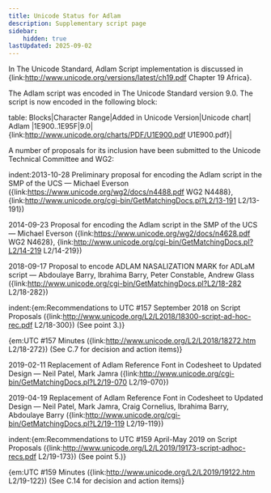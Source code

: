 ```yaml
---
title: Unicode Status for Adlam
description: Supplementary script page
sidebar:
    hidden: true
lastUpdated: 2025-09-02
---
```


In The Unicode Standard, Adlam Script implementation is discussed in {link:http://www.unicode.org/versions/latest/ch19.pdf Chapter 19 Africa}.

[comment]: # (end of intro)

[comment]: # (start of blocks)

The Adlam script was encoded in The Unicode Standard version 9.0. The script is now encoded in the following block:

table:
Blocks|Character Range|Added in Unicode Version|Unicode chart|
Adlam |1E900..1E95F|9.0|{link:http://www.unicode.org/charts/PDF/U1E900.pdf U1E900.pdf}|

[comment]: # (end of blocks)

[comment]: # (start of chars)



[comment]: # (end of chars)

[comment]: # (start of rest)

A number of proposals for its inclusion have been submitted to the Unicode Technical Committee and WG2:

indent:2013-10-28 Preliminary proposal for encoding the Adlam script in the SMP of the UCS — Michael Everson ({link:https://www.unicode.org/wg2/docs/n4488.pdf WG2 N4488}, {link:http://www.unicode.org/cgi-bin/GetMatchingDocs.pl?L2/13-191 L2/13-191})

2014-09-23 Proposal for encoding the Adlam script in the SMP of the UCS — Michael Everson ({link:https://www.unicode.org/wg2/docs/n4628.pdf WG2 N4628}, {link:http://www.unicode.org/cgi-bin/GetMatchingDocs.pl?L2/14-219 L2/14-219})

2018-09-17 Proposal to encode ADLAM NASALIZATION MARK for ADLaM script — Abdoulaye Barry, Ibrahima Barry, Peter Constable, Andrew Glass ({link:http://www.unicode.org/cgi-bin/GetMatchingDocs.pl?L2/18-282 L2/18-282})

indent:{em:Recommendations to UTC #157 September 2018 on Script Proposals ({link:http://www.unicode.org/L2/L2018/18300-script-ad-hoc-rec.pdf L2/18-300}) (See point 3.)}

{em:UTC #157 Minutes ({link:http://www.unicode.org/L2/L2018/18272.htm L2/18-272}) (See C.7 for decision and action items)}


2019-02-11 Replacement of Adlam Reference Font in Codesheet to Updated Design — Neil Patel, Mark Jamra ({link:http://www.unicode.org/cgi-bin/GetMatchingDocs.pl?L2/19-070 L2/19-070})

2019-04-19 Replacement of Adlam Reference Font in Codesheet to Updated Design — Neil Patel, Mark Jamra, Craig Cornelius, Ibrahima Barry, Abdoulaye Barry ({link:http://www.unicode.org/cgi-bin/GetMatchingDocs.pl?L2/19-119 L2/19-119})

indent:{em:Recommendations to UTC #159 April-May 2019 on Script Proposals ({link:http://www.unicode.org/L2/L2019/19173-script-adhoc-recs.pdf L2/19-173}) (See point 5.)}

{em:UTC #159 Minutes ({link:http://www.unicode.org/L2/L2019/19122.htm L2/19-122}) (See C.14 for decision and action items)}
